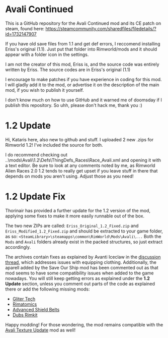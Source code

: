 # Avali Continued
This is a GitHub repository for the Avali Continued mod and its CE patch on steam, found here: https://steamcommunity.com/sharedfiles/filedetails/?id=1732147907

If you have old save files from 1.1 and get def errors, I reccomend installing Eriss's original (1.1). Just put that folder into Rimworld/mods and it should appear with a folder icon in the settings.

I am not the creator of this mod, Eriss is, and the source code was entirely written by Eriss. The source codes are in Eriss's original (1.1)

I encourage to make patches if you have experience in coding for this mod. I will gladly add it to the mod, or advertise it on the description of the main mod, if you wish to publish it yourself.

I don't know much on how to use GitHub and it warned me of doomsday if I publish this repository. So uhh, please don't hack me, thank you :)

# 1.2 Update
Hi, Kataris here, also new to github and stuff. I uploaded 2 new .zips for Rimworld 1.2! I've included the source for both.

I do recommend checking out ..\mods\Avali\1.2\Defs\ThingDefs_Races\Race_Avali.xml and opening it with a text editor. Be sure to look at any comments noted by me, as Rimworld Alien Races 2.0 1.2 tends to really get upset if you leave stuff in there that depends on mods you aren't using. Adjust those as you need!

# 1.2 Update Fix
Thorinair has provided a further update for the 1.2 version of the mod, applying some fixes to make it more easily runnable out of the box.

The two new ZIPs are called: `Eriss_Original_1.2_Fixed.zip` and `Eriss_Modified_1.2_Fixed.zip` and should be extracted to your game folder, as so: `<SteamLibrary>\steamapps\common\RimWorld\Mods\Avali\...` Both the `Mods` and `Avali` folders already exist in the packed structures, so just extract accordingly.

The archives contain fixes as explained by Avanti Iceclaw in the [discussion thread](https://steamcommunity.com/workshop/filedetails/discussion/1732147907/3010053344554354804/), which addresses issues with equipping clothing. Additionally, the aparell added by the Save Our Ship mod has been commented out as that mod seems to have some compatibility issues when added to the game nowadays. You will still keep getting errors as explained under the **1.2 Update** section, unless you comment out parts of the code as explained there or add the following missing mods:
- [Gliter Tech](https://steamcommunity.com/sharedfiles/filedetails/?id=725576127)
- [Rimatomics](https://steamcommunity.com/sharedfiles/filedetails/?id=1127530465)
- [Advanced Shield Belts](https://steamcommunity.com/sharedfiles/filedetails/?id=1417354001)
- [Dubs Rimkit](https://steamcommunity.com/sharedfiles/filedetails/?id=832333531)

Happy modding!
For those wondering, the mod remains compatible with the [Avali Texture Update](https://steamcommunity.com/sharedfiles/filedetails/?id=2017824435) mod as well!